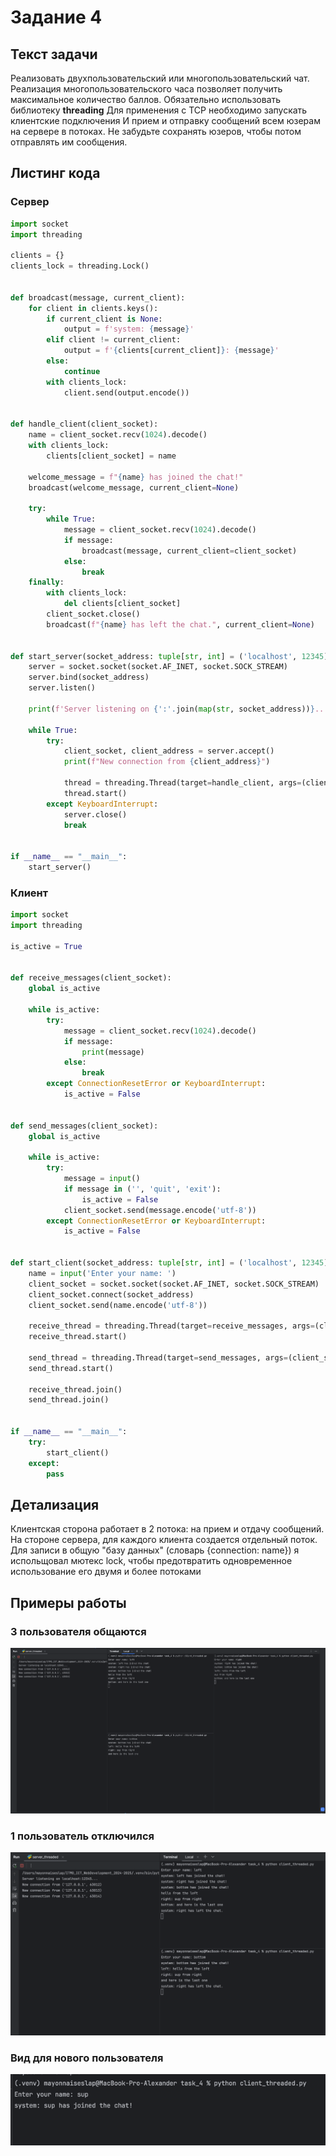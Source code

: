 # Задание 4

## Текст задачи

Реализовать двухпользовательский или многопользовательский чат. Реализация
многопользовательского часа позволяет получить максимальное количество
баллов.
Обязательно использовать библиотеку **threading**
Для применения с TCP необходимо запускать клиентские подключения И прием
и отправку сообщений всем юзерам на сервере в потоках. Не забудьте сохранять юзеров,
чтобы потом отправлять им сообщения.

## Листинг кода

### Сервер

```python
import socket
import threading

clients = {}
clients_lock = threading.Lock()


def broadcast(message, current_client):
    for client in clients.keys():
        if current_client is None:
            output = f'system: {message}'
        elif client != current_client:
            output = f'{clients[current_client]}: {message}'
        else:
            continue
        with clients_lock:
            client.send(output.encode())


def handle_client(client_socket):
    name = client_socket.recv(1024).decode()
    with clients_lock:
        clients[client_socket] = name

    welcome_message = f"{name} has joined the chat!"
    broadcast(welcome_message, current_client=None)

    try:
        while True:
            message = client_socket.recv(1024).decode()
            if message:
                broadcast(message, current_client=client_socket)
            else:
                break
    finally:
        with clients_lock:
            del clients[client_socket]
        client_socket.close()
        broadcast(f"{name} has left the chat.", current_client=None)


def start_server(socket_address: tuple[str, int] = ('localhost', 12345)):
    server = socket.socket(socket.AF_INET, socket.SOCK_STREAM)
    server.bind(socket_address)
    server.listen()

    print(f'Server listening on {':'.join(map(str, socket_address))}...')

    while True:
        try:
            client_socket, client_address = server.accept()
            print(f"New connection from {client_address}")

            thread = threading.Thread(target=handle_client, args=(client_socket,))
            thread.start()
        except KeyboardInterrupt:
            server.close()
            break


if __name__ == "__main__":
    start_server()

```

### Клиент

```python
import socket
import threading

is_active = True


def receive_messages(client_socket):
    global is_active

    while is_active:
        try:
            message = client_socket.recv(1024).decode()
            if message:
                print(message)
            else:
                break
        except ConnectionResetError or KeyboardInterrupt:
            is_active = False


def send_messages(client_socket):
    global is_active

    while is_active:
        try:
            message = input()
            if message in ('', 'quit', 'exit'):
                is_active = False
            client_socket.send(message.encode('utf-8'))
        except ConnectionResetError or KeyboardInterrupt:
            is_active = False


def start_client(socket_address: tuple[str, int] = ('localhost', 12345)):
    name = input('Enter your name: ')
    client_socket = socket.socket(socket.AF_INET, socket.SOCK_STREAM)
    client_socket.connect(socket_address)
    client_socket.send(name.encode('utf-8'))

    receive_thread = threading.Thread(target=receive_messages, args=(client_socket,))
    receive_thread.start()

    send_thread = threading.Thread(target=send_messages, args=(client_socket,))
    send_thread.start()

    receive_thread.join()
    send_thread.join()


if __name__ == "__main__":
    try:
        start_client()
    except:
        pass

```

## Детализация

Клиентская сторона работает в 2 потока: на прием и отдачу сообщений. На стороне 
сервера, для каждого клиента создается отдельный поток. Для записи в общую "базу 
данных" (словарь {connection: name}) я испольщовал мютекс lock, чтобы предотвратить 
одновременное использование его двумя и более потоками

## Примеры работы

### 3 пользователя общаются

![img.png](img.png)

### 1 пользователь отключился

![img_1.png](img_1.png)

### Вид для нового пользователя 

![img_2.png](img_2.png)